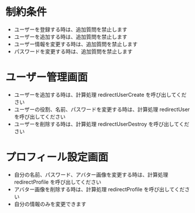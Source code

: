 # 制約条件
- ユーザーを登録する時は、追加質問を禁止します
- ユーザーを追加する時は、追加質問を禁止します
- ユーザー情報を変更する時は、追加質問を禁止します
- パスワードを変更する時は、追加質問を禁止します

# ユーザー管理画面
- ユーザーを追加する時は、計算処理 redirectUserCreate を呼び出してください
- ユーザーの役割、名前、パスワードを変更する時は、計算処理 redirectUser を呼び出してください
- ユーザーを削除する時は、計算処理 redirectUserDestroy を呼び出してください

# プロフィール設定画面
- 自分の名前、パスワード、アバター画像を変更する時は、計算処理 redirectProfile を呼び出してください
- アバター画像を削除する時は、計算処理 redirectProfile を呼び出してください
- 自分の情報のみを変更できます
